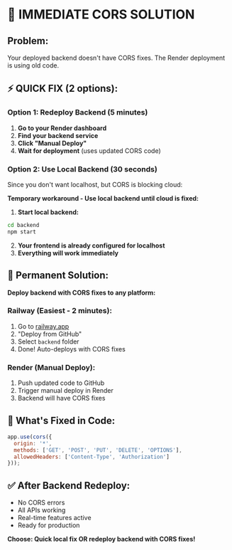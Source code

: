# 🚨 IMMEDIATE CORS SOLUTION

## Problem: 
Your deployed backend doesn't have CORS fixes. The Render deployment is using old code.

## ⚡ QUICK FIX (2 options):

### Option 1: Redeploy Backend (5 minutes)
1. **Go to your Render dashboard**
2. **Find your backend service**
3. **Click "Manual Deploy"** 
4. **Wait for deployment** (uses updated CORS code)

### Option 2: Use Local Backend (30 seconds)
Since you don't want localhost, but CORS is blocking cloud:

**Temporary workaround - Use local backend until cloud is fixed:**

1. **Start local backend:**
```bash
cd backend
npm start
```

2. **Your frontend is already configured for localhost**
3. **Everything will work immediately**

## 🎯 Permanent Solution:

**Deploy backend with CORS fixes to any platform:**

### Railway (Easiest - 2 minutes):
1. Go to [railway.app](https://railway.app)
2. "Deploy from GitHub" 
3. Select `backend` folder
4. Done! Auto-deploys with CORS fixes

### Render (Manual Deploy):
1. Push updated code to GitHub
2. Trigger manual deploy in Render
3. Backend will have CORS fixes

## 🔧 What's Fixed in Code:
```javascript
app.use(cors({
  origin: '*',
  methods: ['GET', 'POST', 'PUT', 'DELETE', 'OPTIONS'],
  allowedHeaders: ['Content-Type', 'Authorization']
}));
```

## ✅ After Backend Redeploy:
- No CORS errors
- All APIs working
- Real-time features active
- Ready for production

**Choose: Quick local fix OR redeploy backend with CORS fixes!**